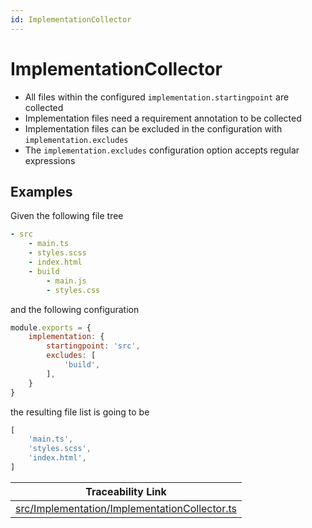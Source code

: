 ```yaml
---
id: ImplementationCollector
---
```


# ImplementationCollector

-   All files within the configured `implementation.startingpoint` are collected
-   Implementation files need a requirement annotation to be collected
-   Implementation files can be excluded in the configuration with `implementation.excludes`
-   The `implementation.excludes` configuration option accepts regular expressions

## Examples

Given the following file tree

```yaml
- src
    - main.ts
    - styles.scss
    - index.html
    - build
        - main.js
        - styles.css
```

and the following configuration

```js
module.exports = {
    implementation: {
        startingpoint: 'src',
        excludes: [
            'build',
        ],
    }
}
```

the resulting file list is going to be

```js
[
    'main.ts',
    'styles.scss',
    'index.html',
]
```

<div class="tracey">

| Traceability Link                                                                                       |
| ------------------------------------------------------------------------------------------------------- |
| [src/Implementation/ImplementationCollector.ts](../../src/Implementation/ImplementationCollector.ts#L2) |

</div>
